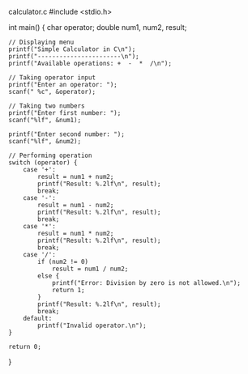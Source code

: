 calculator.c
#include <stdio.h>

int main() {
    char operator;
    double num1, num2, result;

    // Displaying menu
    printf("Simple Calculator in C\n");
    printf("-----------------------\n");
    printf("Available operations: +  -  *  /\n");

    // Taking operator input
    printf("Enter an operator: ");
    scanf(" %c", &operator);

    // Taking two numbers
    printf("Enter first number: ");
    scanf("%lf", &num1);

    printf("Enter second number: ");
    scanf("%lf", &num2);

    // Performing operation
    switch (operator) {
        case '+':
            result = num1 + num2;
            printf("Result: %.2lf\n", result);
            break;
        case '-':
            result = num1 - num2;
            printf("Result: %.2lf\n", result);
            break;
        case '*':
            result = num1 * num2;
            printf("Result: %.2lf\n", result);
            break;
        case '/':
            if (num2 != 0)
                result = num1 / num2;
            else {
                printf("Error: Division by zero is not allowed.\n");
                return 1;
            }
            printf("Result: %.2lf\n", result);
            break;
        default:
            printf("Invalid operator.\n");
    }

    return 0;
}
